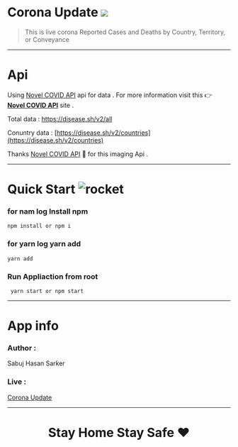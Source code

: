 
# Corona Update [<img  src="https://img.shields.io/badge/%20Corona%20update -Live%20here-brightgreen"/>](https://corona-update-sabuj.netlify.com/)

> This is live corona  Reported Cases and Deaths by Country, Territory, or Conveyance
---
# Api 
Using [Novel COVID API](https://corona.lmao.ninja/)  api for data . For more information visit this :point_right: **[Novel COVID API](https://corona.lmao.ninja/)**  site . 

Total data : https://disease.sh/v2/all

Conuntry data : [https://disease.sh/v2/countries](https://disease.sh/v2/countries)

Thanks [Novel COVID API](https://corona.lmao.ninja/)   :pray: for this imaging Api .


---
# Quick Start ![rocket](https://github.githubassets.com/images/icons/emoji/unicode/1f680.png)

### for nam log Install npm

    npm install or npm i

### for yarn log yarn add

    yarn add

### Run Appliaction from root

   

     yarn start or npm start
---
# App info
### Author  :
Sabuj Hasan Sarker
### Live :
[Corona Update](https://corona-update-sabuj.netlify.com/)

---
#  <h1 align="center" >Stay Home Stay Safe   :heart:<h1/>        
